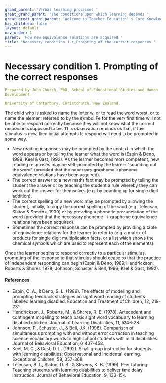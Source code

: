 ```yaml
---
grand_parent: 'Verbal learning processes '
great_grand_parent: 'The conditions upon which learning depends '
great_great_grand_parent: 'Welcome to Teacher Education''s Core Knowledge and Skills.'
has_children: false
layout: default
nav_order: 1
parent: 'How new equivalence relations are acquired '
title: "Necessary condition 1.\_Prompting of the correct responses "
---
```

# Necessary condition 1. Prompting of the correct responses


```yaml
Prepared by John Church, PhD, School of Educational Studies and Human
Development

University of Canterbury, Christchurch, New Zealand.
```


The child who is asked to name the letter w, or to read the word worst,
or to name the element referred to by the symbol Fe for the very first
time will not be able to respond correctly because they will not know
what the correct response is supposed to be. This observation reminds us
that, if the stimulus is new, then initial attempts to respond will need
to be prompted in some way.

-   New reading responses may be prompted by the context in which the
    word appears or by telling the learner what the word is (Espin &
    Deno, 1989; Keel & Gast, 1992). As the learner becomes more
    competent, new reading responses may be self-prompted by the learner
    "sounding out the word" (provided that the necessary
    grapheme-\>phoneme equivalence relations have been acquired).
-   The correct answer to a new maths fact may be prompted by telling
    the student the answer or by teaching the student a rule whereby
    they can work out the answer for themselves (e.g. by counting up for
    single digit addition).
-   The correct spelling of a new word may be prompted by allowing the
    student, initially, to copy the correct spelling of the word (e.g.
    Telecsan, Slaton & Stevens, 1999) or by providing a phonetic
    pronunciation of the word (provided that the necessary phoneme--\>
    grapheme equivalence relations have been acquired).
-   Sometimes the correct response can be prompted by providing a table
    of equivalence relations for the learner to refer to (e.g. a matrix
    of products for single digit multiplication facts, or a list which
    shows the chemical symbols which are used to represent each of the
    elements).

Once the learner begins to respond correctly to a particular stimulus,
prompting of the response to that stimulus should cease so that the
practice of independent responding can begin (Espin & Deno, 1989;
Hendrickson, Roberts & Shores, 1978; Johnson, Schuster & Bell, 1996;
Keel & Gast, 1992).


#### References

-   Espin, C. A., & Deno, S. L. (1989). The effects of modelling and
    prompting feedback strategies on sight word reading of students
    labelled learning disabled. Education and Treatment of Children, 12,
    219-231.
-   Hendrickson, J., Roberts, M., & Shores, R. E. (1978). Antecedent and
    contingent modeling to teach basic sight word vocabulary to learning
    disabled children. Journal of Learning Disabilities, 11, 524-528.
-   Johnson, P., Schuster, J., & Bell, J.K. (1996). Comparison of
    simultaneous prompting with and without error correction in teaching
    science vocabulary words to high school students with mild
    disabilities. Journal of Behavioral Education, 6, 437-458.
-   Keel, M. C., & Gast, D. L. (1992). Small group instruction for
    students with learning disabilities: Observational and incidental
    learning. Exceptional Children, 58, 357-368.
-   Telecsan, B. L., Slaton, D. B., & Stevens, K. B. (1999). Peer
    tutoring: Teaching students with learning disabilities to deliver
    time delay instruction. Journal of Behavioral Education, 9, 133-154.
